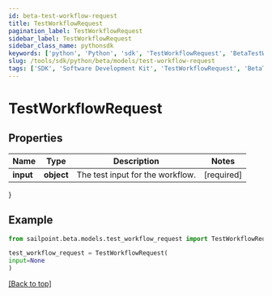 ```yaml
---
id: beta-test-workflow-request
title: TestWorkflowRequest
pagination_label: TestWorkflowRequest
sidebar_label: TestWorkflowRequest
sidebar_class_name: pythonsdk
keywords: ['python', 'Python', 'sdk', 'TestWorkflowRequest', 'BetaTestWorkflowRequest'] 
slug: /tools/sdk/python/beta/models/test-workflow-request
tags: ['SDK', 'Software Development Kit', 'TestWorkflowRequest', 'BetaTestWorkflowRequest']
---
```


# TestWorkflowRequest


## Properties

Name | Type | Description | Notes
------------ | ------------- | ------------- | -------------
**input** | **object** | The test input for the workflow. | [required]
}

## Example

```python
from sailpoint.beta.models.test_workflow_request import TestWorkflowRequest

test_workflow_request = TestWorkflowRequest(
input=None
)

```
[[Back to top]](#) 

